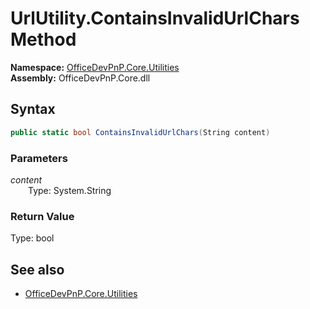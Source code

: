 # UrlUtility.ContainsInvalidUrlChars Method  
  

**Namespace:** [OfficeDevPnP.Core.Utilities](OfficeDevPnP.Core.Utilities.md)  
**Assembly:** OfficeDevPnP.Core.dll  
## Syntax
```C#
public static bool ContainsInvalidUrlChars(String content)
```
### Parameters
*content*  
&emsp;&emsp;Type: System.String  
### Return Value
Type: bool  

## See also
- [OfficeDevPnP.Core.Utilities](OfficeDevPnP.Core.Utilities.md)
